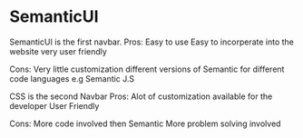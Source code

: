 # SemanticUI

SemanticUI is the first navbar.
Pros:
Easy to use
Easy to incorperate into the website
very user friendly

Cons:
Very little customization
different versions of Semantic for different code languages e.g Semantic J.S




CSS is the second Navbar
Pros:
Alot of customization available for the developer
User Friendly 


Cons:
More code involved then Semantic
More problem solving involved

